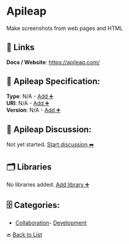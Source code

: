 # Apileap

Make screenshots from web pages and HTML

##  🔗 Links
**Docs / Website**: https://apileap.com/

## 🧬 Apileap Specification:
**Type**: N/A - [Add ➕](https://github.com/apis-list/apis-list/edit/main/apis.yaml#L959)  
**URI**: N/A - [Add ➕](https://github.com/apis-list/apis-list/edit/main/apis.yaml#L959)  
**Version**: N/A - [Add ➕](https://github.com/apis-list/apis-list/edit/main/apis.yaml#L959)

## 💬 Apileap Discussion:
Not yet started. [Start discussion ➡️](https://github.com/apis-list/apis-list/discussions/new)

## 🗂️ Libraries

No libraries added. [Add library ➕](https://github.com/apis-list/apis-list/edit/main/apis.yaml#L959)    


## 🗄️ Categories:
- [Collaboration](https://github.com/apis-list/apis-list#collaboration-)- [Development](https://github.com/apis-list/apis-list#development-)

🔙  [Back to List](https://github.com/apis-list/apis-list)

